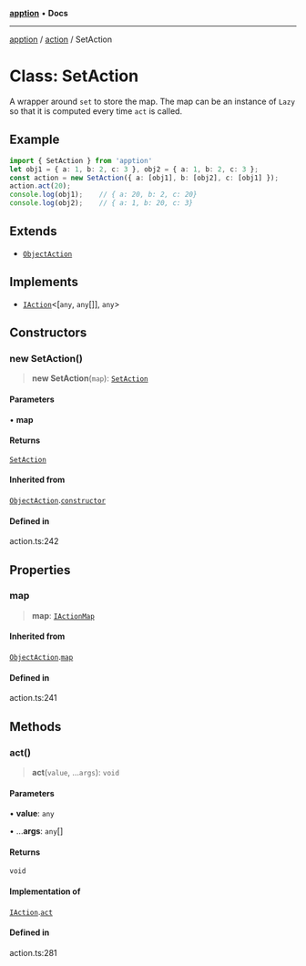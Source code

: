 [**apption**](../../README.md) • **Docs**

***

[apption](../../modules.md) / [action](../README.md) / SetAction

# Class: SetAction

A wrapper around `set` to store the map. The map can be an instance 
of `Lazy` so that it is computed every time `act` is called.

## Example

```ts
import { SetAction } from 'apption'
let obj1 = { a: 1, b: 2, c: 3 }, obj2 = { a: 1, b: 2, c: 3 };
const action = new SetAction({ a: [obj1], b: [obj2], c: [obj1] });
action.act(20);
console.log(obj1);    // { a: 20, b: 2, c: 20}
console.log(obj2);    // { a: 1, b: 20, c: 3}
```

## Extends

- [`ObjectAction`](ObjectAction.md)

## Implements

- [`IAction`](../interfaces/IAction.md)\<[`any`, `any`[]], `any`\>

## Constructors

### new SetAction()

> **new SetAction**(`map`): [`SetAction`](SetAction.md)

#### Parameters

• **map**

#### Returns

[`SetAction`](SetAction.md)

#### Inherited from

[`ObjectAction`](ObjectAction.md).[`constructor`](ObjectAction.md#constructors)

#### Defined in

action.ts:242

## Properties

### map

> **map**: [`IActionMap`](../type-aliases/IActionMap.md)

#### Inherited from

[`ObjectAction`](ObjectAction.md).[`map`](ObjectAction.md#map)

#### Defined in

action.ts:241

## Methods

### act()

> **act**(`value`, ...`args`): `void`

#### Parameters

• **value**: `any`

• ...**args**: `any`[]

#### Returns

`void`

#### Implementation of

[`IAction`](../interfaces/IAction.md).[`act`](../interfaces/IAction.md#act)

#### Defined in

action.ts:281
